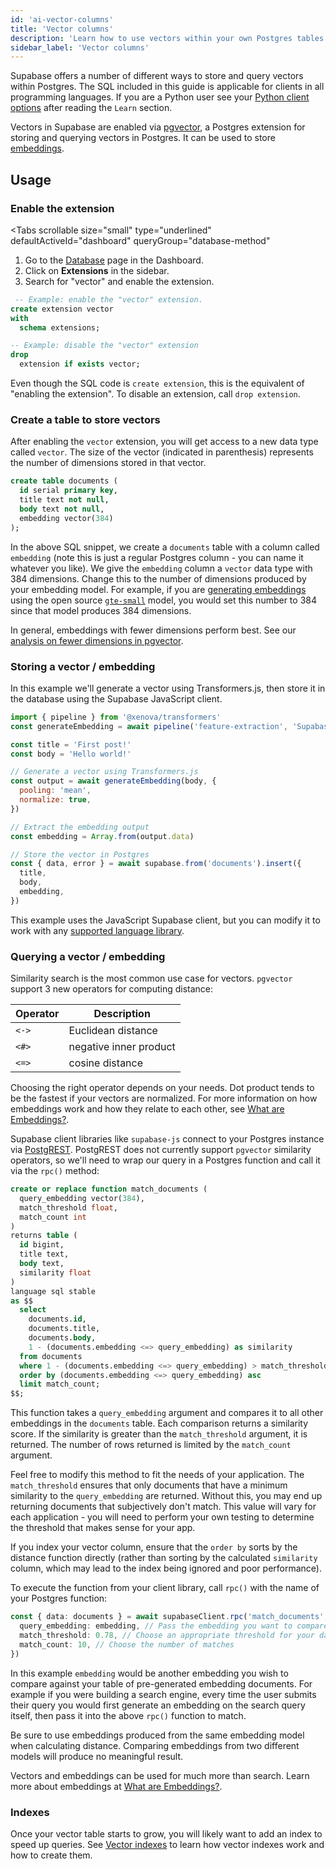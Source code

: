 ```yaml
---
id: 'ai-vector-columns'
title: 'Vector columns'
description: 'Learn how to use vectors within your own Postgres tables'
sidebar_label: 'Vector columns'
---
```


Supabase offers a number of different ways to store and query vectors within Postgres. The SQL included in this guide is applicable for clients in all programming languages. If you are a Python user see your [Python client options](/docs/guides/ai/python-clients) after reading the `Learn` section.

Vectors in Supabase are enabled via [pgvector](https://github.com/pgvector/pgvector/), a Postgres extension for storing and querying vectors in Postgres. It can be used to store [embeddings](/docs/guides/ai/concepts#what-are-embeddings).

## Usage

### Enable the extension

<Tabs
  scrollable
  size="small"
  type="underlined"
  defaultActiveId="dashboard"
  queryGroup="database-method"
>
<TabPanel id="dashboard" label="Dashboard">

1. Go to the [Database](/dashboard/project/_/database/tables) page in the Dashboard.
2. Click on **Extensions** in the sidebar.
3. Search for "vector" and enable the extension.

</TabPanel>
<TabPanel id="sql" label="SQL">

```sql
 -- Example: enable the "vector" extension.
create extension vector
with
  schema extensions;

-- Example: disable the "vector" extension
drop
  extension if exists vector;
```

Even though the SQL code is `create extension`, this is the equivalent of "enabling the extension".
To disable an extension, call `drop extension`.

</TabPanel>
</Tabs>

### Create a table to store vectors

After enabling the `vector` extension, you will get access to a new data type called `vector`. The size of the vector (indicated in parenthesis) represents the number of dimensions stored in that vector.

```sql
create table documents (
  id serial primary key,
  title text not null,
  body text not null,
  embedding vector(384)
);
```

In the above SQL snippet, we create a `documents` table with a column called `embedding` (note this is just a regular Postgres column - you can name it whatever you like). We give the `embedding` column a `vector` data type with 384 dimensions. Change this to the number of dimensions produced by your embedding model. For example, if you are [generating embeddings](/docs/guides/ai/quickstarts/generate-text-embeddings) using the open source [`gte-small`](https://huggingface.co/Supabase/gte-small) model, you would set this number to 384 since that model produces 384 dimensions.

<Admonition type="tip">

In general, embeddings with fewer dimensions perform best. See our [analysis on fewer dimensions in pgvector](/blog/fewer-dimensions-are-better-pgvector).

</Admonition>

### Storing a vector / embedding

In this example we'll generate a vector using Transformers.js, then store it in the database using the Supabase JavaScript client.

```js
import { pipeline } from '@xenova/transformers'
const generateEmbedding = await pipeline('feature-extraction', 'Supabase/gte-small')

const title = 'First post!'
const body = 'Hello world!'

// Generate a vector using Transformers.js
const output = await generateEmbedding(body, {
  pooling: 'mean',
  normalize: true,
})

// Extract the embedding output
const embedding = Array.from(output.data)

// Store the vector in Postgres
const { data, error } = await supabase.from('documents').insert({
  title,
  body,
  embedding,
})
```

This example uses the JavaScript Supabase client, but you can modify it to work with any [supported language library](/docs#client-libraries).

### Querying a vector / embedding

Similarity search is the most common use case for vectors. `pgvector` support 3 new operators for computing distance:

| Operator | Description            |
| -------- | ---------------------- |
| `<->`    | Euclidean distance     |
| `<#>`    | negative inner product |
| `<=>`    | cosine distance        |

Choosing the right operator depends on your needs. Dot product tends to be the fastest if your vectors are normalized. For more information on how embeddings work and how they relate to each other, see [What are Embeddings?](/docs/guides/ai/concepts#what-are-embeddings).

Supabase client libraries like `supabase-js` connect to your Postgres instance via [PostgREST](/docs/guides/getting-started/architecture#postgrest-api). PostgREST does not currently support `pgvector` similarity operators, so we'll need to wrap our query in a Postgres function and call it via the `rpc()` method:

```sql
create or replace function match_documents (
  query_embedding vector(384),
  match_threshold float,
  match_count int
)
returns table (
  id bigint,
  title text,
  body text,
  similarity float
)
language sql stable
as $$
  select
    documents.id,
    documents.title,
    documents.body,
    1 - (documents.embedding <=> query_embedding) as similarity
  from documents
  where 1 - (documents.embedding <=> query_embedding) > match_threshold
  order by (documents.embedding <=> query_embedding) asc
  limit match_count;
$$;
```

This function takes a `query_embedding` argument and compares it to all other embeddings in the `documents` table. Each comparison returns a similarity score. If the similarity is greater than the `match_threshold` argument, it is returned. The number of rows returned is limited by the `match_count` argument.

Feel free to modify this method to fit the needs of your application. The `match_threshold` ensures that only documents that have a minimum similarity to the `query_embedding` are returned. Without this, you may end up returning documents that subjectively don't match. This value will vary for each application - you will need to perform your own testing to determine the threshold that makes sense for your app.

If you index your vector column, ensure that the `order by` sorts by the distance function directly (rather than sorting by the calculated `similarity` column, which may lead to the index being ignored and poor performance).

To execute the function from your client library, call `rpc()` with the name of your Postgres function:

```ts
const { data: documents } = await supabaseClient.rpc('match_documents', {
  query_embedding: embedding, // Pass the embedding you want to compare
  match_threshold: 0.78, // Choose an appropriate threshold for your data
  match_count: 10, // Choose the number of matches
})
```

In this example `embedding` would be another embedding you wish to compare against your table of pre-generated embedding documents. For example if you were building a search engine, every time the user submits their query you would first generate an embedding on the search query itself, then pass it into the above `rpc()` function to match.

<Admonition type="tip">

Be sure to use embeddings produced from the same embedding model when calculating distance. Comparing embeddings from two different models will produce no meaningful result.

</Admonition>

Vectors and embeddings can be used for much more than search. Learn more about embeddings at [What are Embeddings?](/docs/guides/ai/concepts#what-are-embeddings).

### Indexes

Once your vector table starts to grow, you will likely want to add an index to speed up queries. See [Vector indexes](/docs/guides/ai/vector-indexes) to learn how vector indexes work and how to create them.